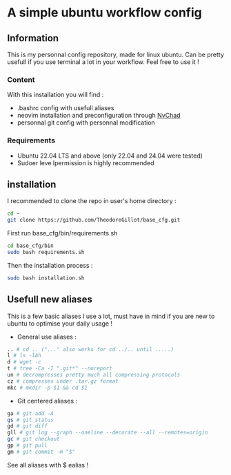 # A simple ubuntu workflow config

## Information

This is my personnal config repository, made for linux ubuntu. Can be pretty usefull if you use terminal a lot in your workflow.
Feel free to use it !

### Content 

With this installation you will find : 

- .bashrc config with usefull aliases
- neovim installation and preconfiguration through [NvChad](https://nvchad.com/)
- personnal git config with personnal modification 

### Requirements

- Ubuntu 22.04 LTS and above (only 22.04 and 24.04 were tested)
- Sudoer leve lpermission is highly recommended

## installation

I recommended to clone the repo in user's home directory : 

```bash
cd ~
git clone https://github.com/TheodoreGillot/base_cfg.git
```

First run base_cfg/bin/requirements.sh

```bash
cd base_cfg/bin
sudo bash requirements.sh
```

Then the installation process : 

```bash 
sudo bash installation.sh
```

## Usefull new aliases 

This is a few basic aliases I use a lot, must have in mind if you are new to ubuntu to optimise your daily usage !

- General use aliases :

```bash
.. # cd .. ("..." also works for cd ../.. until .....)
l # ls -lAh
d # wget -c 
t # tree -Ca -I ".git*" --noreport
un # decrompresses pretty much all compressing protocols
cz # compresses under .tar.gz format
mkc # mkdir -p $1 && cd $1 
```

- Git centered aliases :

```bash
ga # git add -A 
gs # git status
gd # git diff 
gll # git log --graph --oneline --decorate --all --remotes=origin
gc # git checkout
gp # git pull 
gm # git commit -m "$"
```

See all aliases with $ ealias !

